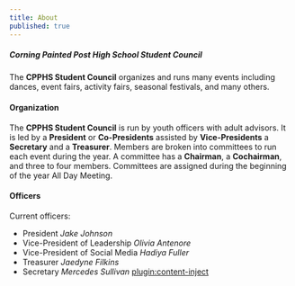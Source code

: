 ```yaml
---
title: About
published: true
---
```


##### Corning Painted Post High School Student Council
The **CPPHS Student Council** organizes and runs many events including dances, event fairs, activity fairs, seasonal festivals, and many others.


#### Organization
The **CPPHS Student Council** is run by youth officers with adult advisors.
It is led by a __President__ or __Co-Presidents__ assisted by __Vice-Presidents__ a __Secretary__ and a __Treasurer__.
Members are broken into committees to run each event during the year.
A committee has a __Chairman__, a __Cochairman__, and three to four members.
Committees are assigned during the beginning of the year All Day Meeting.

#### Officers
Current officers:
* President _Jake Johnson_
* Vice-President of Leadership _Olivia Antenore_
* Vice-President of Social Media _Hadiya Fuller_
* Treasurer _Jaedyne Filkins_
* Secretary _Mercedes Sullivan_
[plugin:content-inject](/sidebar)
